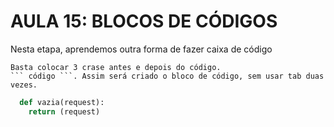 # AULA 15: BLOCOS DE CÓDIGOS
Nesta etapa, aprendemos outra forma de fazer caixa de código

    Basta colocar 3 crase antes e depois do código.  
    ``` código ```. Assim será criado o bloco de código, sem usar tab duas vezes.

```python
  def vazia(request):
    return (request)
 ```